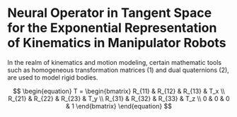 # Neural Operator in Tangent Space for the Exponential Representation of Kinematics in Manipulator Robots

In the realm of kinematics and motion modeling, certain mathematic tools such as homogeneous transformation matrices (1) and dual quaternions (2), are used to model rigid bodies.

$$
\begin{equation}
T = \begin{bmatrix}
R_{11} & R_{12} & R_{13} & T_x \\
R_{21} & R_{22} & R_{23} & T_y \\
R_{31} & R_{32} & R_{33} & T_z \\
0 & 0 & 0 & 1
\end{bmatrix}
\end{equation}
$$
